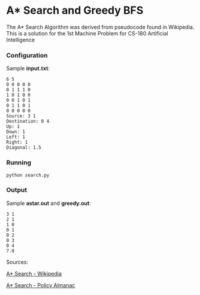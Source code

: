 A* Search and Greedy BFS
===========
The A* Search Algorithm was derived from pseudocode found in Wikipedia.
This is a solution for the 1st Machine Problem for CS-180 Artificial Intelligence

### Configuration

Sample **input.txt**:

```
6 5
0 0 0 0 0
0 1 1 1 0
1 0 1 0 0
0 0 1 0 1
0 1 1 0 1
0 0 0 0 0
Source: 3 1
Destination: 0 4
Up: 1
Down: 1
Left: 1
Right: 1
Diagonal: 1.5
```

### Running
```
python search.py
```

### Output
Sample **astar.out** and **greedy.out**:
```
3 1
2 1
1 0
0 1
0 2
0 3
0 4
7.0
```
Sources:

[A* Search - Wikipedia](http://en.wikipedia.org/wiki/A*_search_algorithm)


[A* Search - Policy Almanac](http://www.policyalmanac.org/games/aStarTutorial.htm)
